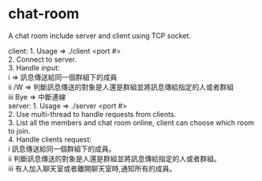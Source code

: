 # chat-room

A chat room include server and client using TCP socket.

client: 1. Usage => ./client <server IP> <port #>  
        2. Connect to server.  
        3. Handle input:  
          i <Message> => 訊息傳送給同一個群組下的成員  
          ii /W <Name or room> <Message> => 判斷訊息傳送的對象是人還是群組並將訊息傳給指定的人或者群組  
          iii Bye => 中斷連線  
server: 1. Usage => ./server <port #>  
        2. Use multi-thread to handle requests from clients.  
        3. List all the members and chat room online, client can choose which room to join.  
        4. Handle clients request:  
          i 訊息傳送給同一個群組下的成員。  
          ii 判斷訊息傳送的對象是人還是群組並將訊息傳給指定的人或者群組。  
          iii 有人加入聊天室或者離開聊天室時,通知所有的成員。  
